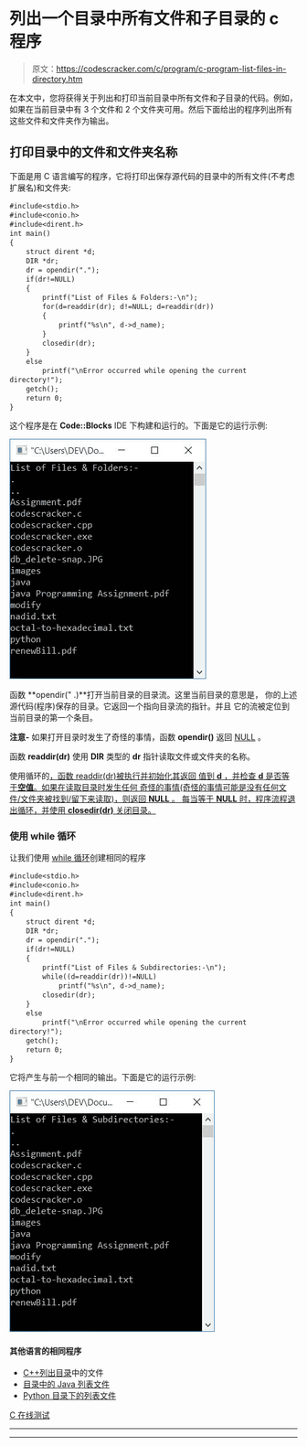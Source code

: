 # 列出一个目录中所有文件和子目录的 c 程序

> 原文：<https://codescracker.com/c/program/c-program-list-files-in-directory.htm>

在本文中，您将获得关于列出和打印当前目录中所有文件和子目录的代码。例如，如果在当前目录中有 3 个文件和 2 个文件夹可用。然后下面给出的程序列出所有这些文件和文件夹作为输出。

## 打印目录中的文件和文件夹名称

下面是用 C 语言编写的程序，它将打印出保存源代码的目录中的所有文件(不考虑扩展名)和文件夹:

```
#include<stdio.h>
#include<conio.h>
#include<dirent.h>
int main()
{
    struct dirent *d;
    DIR *dr;
    dr = opendir(".");
    if(dr!=NULL)
    {
        printf("List of Files & Folders:-\n");
        for(d=readdir(dr); d!=NULL; d=readdir(dr))
        {
            printf("%s\n", d->d_name);
        }
        closedir(dr);
    }
    else
        printf("\nError occurred while opening the current directory!");
    getch();
    return 0;
}
```

这个程序是在 **Code::Blocks** IDE 下构建和运行的。下面是它的运行示例:

![c print files folders in directory](img/7d015b234fec2589e2331c31c80fbf36.png)

函数 **opendir(" .)**打开当前目录的目录流。这里当前目录的意思是， 你的上述源代码(程序)保存的目录。它返回一个指向目录流的指针。并且 它的流被定位到当前目录的第一个条目。

**注意-** 如果打开目录时发生了奇怪的事情，函数 **opendir()** 返回 <u>NULL</u> 。

函数 **readdir(dr)** 使用 **DIR** 类型的 **dr** 指针读取文件或文件夹的名称。

使用循环的[，函数 readdir(dr)被执行并初始化其返回 值到 **d** ，并检查 **d** 是否等于**空值**。如果在读取目录时发生任何 奇怪的事情(奇怪的事情可能是没有任何文件/文件夹被找到/留下来读取)，则返回 **NULL** 。 每当等于 **NULL** 时，程序流程退出循环，并使用 **closedir(dr)** 关闭目录。](/c/c-for-loop.htm)

### 使用 while 循环

让我们使用 [while 循环](/c/c-while-loop.htm)创建相同的程序

```
#include<stdio.h>
#include<conio.h>
#include<dirent.h>
int main()
{
    struct dirent *d;
    DIR *dr;
    dr = opendir(".");
    if(dr!=NULL)
    {
        printf("List of Files & Subdirectories:-\n");
        while((d=readdir(dr))!=NULL)
            printf("%s\n", d->d_name);
        closedir(dr);
    }
    else
        printf("\nError occurred while opening the current directory!");
    getch();
    return 0;
}
```

它将产生与前一个相同的输出。下面是它的运行示例:

![c program list all files in directory](img/26c53a48a991614bcd8fce73e79cb405.png)

#### 其他语言的相同程序

*   [C++列出目录](/cpp/program/cpp-program-list-files-in-directory.htm)中的文件
*   [目录中的 Java 列表文件](/java/program/java-program-list-files-in-directory.htm)
*   [Python 目录下的列表文件](/python/program/python-program-list-files-in-directory.htm)

[C 在线测试](/exam/showtest.php?subid=2)

* * *

* * *